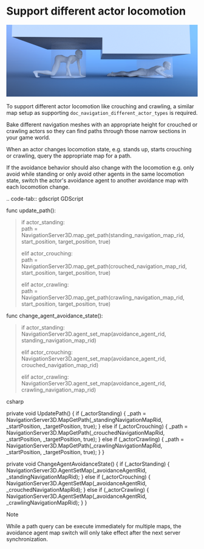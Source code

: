 # Support different actor locomotion

![image](img/nav_actor_locomotion.png)

To support different actor locomotion like crouching and crawling, a
similar map setup as supporting `doc_navigation_different_actor_types`
is required.

Bake different navigation meshes with an appropriate height for crouched
or crawling actors so they can find paths through those narrow sections
in your game world.

When an actor changes locomotion state, e.g. stands up, starts crouching
or crawling, query the appropriate map for a path.

If the avoidance behavior should also change with the locomotion e.g.
only avoid while standing or only avoid other agents in the same
locomotion state, switch the actor's avoidance agent to another
avoidance map with each locomotion change.

.. code-tab:: gdscript GDScript

func update\_path():

> if actor\_standing:  
> path =
> NavigationServer3D.map\_get\_path(standing\_navigation\_map\_rid,
> start\_position, target\_position, true)
>
> elif actor\_crouching:  
> path =
> NavigationServer3D.map\_get\_path(crouched\_navigation\_map\_rid,
> start\_position, target\_position, true)
>
> elif actor\_crawling:  
> path =
> NavigationServer3D.map\_get\_path(crawling\_navigation\_map\_rid,
> start\_position, target\_position, true)

func change\_agent\_avoidance\_state():

> if actor\_standing:  
> NavigationServer3D.agent\_set\_map(avoidance\_agent\_rid,
> standing\_navigation\_map\_rid)
>
> elif actor\_crouching:  
> NavigationServer3D.agent\_set\_map(avoidance\_agent\_rid,
> crouched\_navigation\_map\_rid)
>
> elif actor\_crawling:  
> NavigationServer3D.agent\_set\_map(avoidance\_agent\_rid,
> crawling\_navigation\_map\_rid)

csharp

private void UpdatePath() { if (\_actorStanding) { \_path =
NavigationServer3D.MapGetPath(\_standingNavigationMapRid,
\_startPosition, \_targetPosition, true); } else if (\_actorCrouching) {
\_path = NavigationServer3D.MapGetPath(\_crouchedNavigationMapRid,
\_startPosition, \_targetPosition, true); } else if (\_actorCrawling) {
\_path = NavigationServer3D.MapGetPath(\_crawlingNavigationMapRid,
\_startPosition, \_targetPosition, true); } }

private void ChangeAgentAvoidanceState() { if (\_actorStanding) {
NavigationServer3D.AgentSetMap(\_avoidanceAgentRid,
\_standingNavigationMapRid); } else if (\_actorCrouching) {
NavigationServer3D.AgentSetMap(\_avoidanceAgentRid,
\_crouchedNavigationMapRid); } else if (\_actorCrawling) {
NavigationServer3D.AgentSetMap(\_avoidanceAgentRid,
\_crawlingNavigationMapRid); } }

Note

While a path query can be execute immediately for multiple maps, the
avoidance agent map switch will only take effect after the next server
synchronization.
